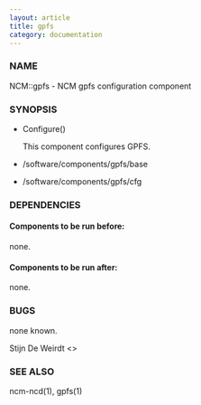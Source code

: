 ```yaml
---
layout: article
title: gpfs
category: documentation
---
```

### NAME

NCM::gpfs - NCM gpfs configuration component

### SYNOPSIS

- Configure()

    This component configures GPFS.

- /software/components/gpfs/base
- /software/components/gpfs/cfg

### DEPENDENCIES

#### Components to be run before:

none.

#### Components to be run after:

none.

### BUGS

none known.

Stijn De Weirdt <>

### SEE ALSO

ncm-ncd(1), gpfs(1)
